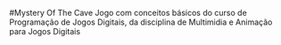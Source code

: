 #Mystery Of The Cave
Jogo com conceitos básicos do curso de Programação de Jogos Digitais, da disciplina de Multimidia e Animação para Jogos Digitais
